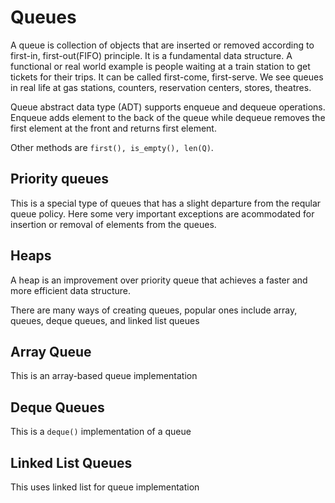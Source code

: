 # Queues

A queue is collection of objects that are inserted or removed according to first-in, first-out(FIFO) principle. It is a fundamental data structure. A functional or real world example is people waiting at a train station to get tickets for their trips. It can be called first-come, first-serve.
We see queues in real life at gas stations, counters, reservation centers, stores, theatres.

Queue abstract data type (ADT) supports enqueue and dequeue operations. Enqueue adds element to the back of the queue while dequeue removes the first element at the front and returns first element.

Other methods are `first(), is_empty(), len(Q)`.

## Priority queues

This is a special type of queues that has a slight departure from the reqular queue policy. Here some very important exceptions are acommodated for insertion or removal of elements from the queues.

## Heaps

A heap is an improvement over priority queue that achieves a faster and more efficient data structure.

There are many ways of creating queues, popular ones include array, queues, deque queues, and linked list queues

## Array Queue

This is an array-based queue implementation

## Deque Queues

This is a `deque()` implementation of a queue

## Linked List Queues

This uses linked list for queue implementation
